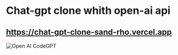 # Chat-gpt clone whith open-ai api

## https://chat-gpt-clone-sand-rho.vercel.app

![Open AI CodeGPT](https://i.ibb.co/LS4DRhb/image-257.png)
